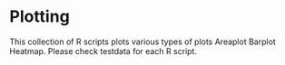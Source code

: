 # Plotting
This collection of R scripts plots various types of plots
Areaplot
Barplot
Heatmap.
Please check testdata for each R script.

